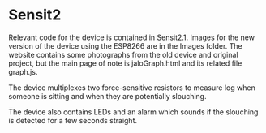 # Sensit2

Relevant code for the device is contained in
Sensit2.1. Images for the new version of the device using the ESP8266 are in
the Images folder.
The website contains some photographs from the old device and original project,
but the main page of note is jaloGraph.html and its related file graph.js.

The device multiplexes two force-sensitive resistors to measure log
when someone is sitting and when they are potentially slouching.

The device also contains LEDs and an alarm which sounds if the slouching is
detected for a few seconds straight.
